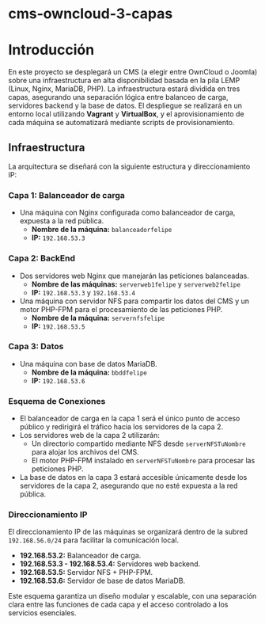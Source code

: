 # cms-owncloud-3-capas


# Introducción

En este proyecto se desplegará un CMS (a elegir entre OwnCloud o Joomla) sobre una infraestructura en alta disponibilidad basada en la pila LEMP (Linux, Nginx, MariaDB, PHP). La infraestructura estará dividida en tres capas, asegurando una separación lógica entre balanceo de carga, servidores backend y la base de datos. El despliegue se realizará en un entorno local utilizando **Vagrant** y **VirtualBox**, y el aprovisionamiento de cada máquina se automatizará mediante scripts de provisionamiento.

## Infraestructura

La arquitectura se diseñará con la siguiente estructura y direccionamiento IP:

### Capa 1: Balanceador de carga
- Una máquina con Nginx configurada como balanceador de carga, expuesta a la red pública.  
  - **Nombre de la máquina:** `balanceadorfelipe`  
  - **IP:** `192.168.53.3`

### Capa 2: BackEnd
- Dos servidores web Nginx que manejarán las peticiones balanceadas.  
  - **Nombre de las máquinas:** `serverweb1felipe` y `serverweb2felipe`  
  - **IP:** `192.168.53.3` y `192.168.53.4`  
- Una máquina con servidor NFS para compartir los datos del CMS y un motor PHP-FPM para el procesamiento de las peticiones PHP.  
  - **Nombre de la máquina:** `servernfsfelipe`  
  - **IP:** `192.168.53.5`

### Capa 3: Datos
- Una máquina con base de datos MariaDB.  
  - **Nombre de la máquina:** `bbddfelipe`  
  - **IP:** `192.168.53.6`

### Esquema de Conexiones
- El balanceador de carga en la capa 1 será el único punto de acceso público y redirigirá el tráfico hacia los servidores de la capa 2.  
- Los servidores web de la capa 2 utilizarán:
  - Un directorio compartido mediante NFS desde `serverNFSTuNombre` para alojar los archivos del CMS.  
  - El motor PHP-FPM instalado en `serverNFSTuNombre` para procesar las peticiones PHP.  
- La base de datos en la capa 3 estará accesible únicamente desde los servidores de la capa 2, asegurando que no esté expuesta a la red pública.  

### Direccionamiento IP
El direccionamiento IP de las máquinas se organizará dentro de la subred `192.168.56.0/24` para facilitar la comunicación local.  
- **192.168.53.2:** Balanceador de carga.  
- **192.168.53.3 - 192.168.53.4:** Servidores web backend.  
- **192.168.53.5:** Servidor NFS + PHP-FPM.  
- **192.168.53.6:** Servidor de base de datos MariaDB.  

Este esquema garantiza un diseño modular y escalable, con una separación clara entre las funciones de cada capa y el acceso controlado a los servicios esenciales.  
